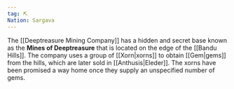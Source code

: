 ```yaml
---
tag: ⛏️
Nation: Sargava
---
```

> 
The [[Deeptreasure Mining Company]] has a hidden and secret base known as the **Mines of Deeptreasure** that is located on the edge of the [[Bandu Hills]]. The company uses a group of [[Xorn|xorns]] to obtain [[Gem|gems]] from the hills, which are later sold in [[Anthusis|Eleder]]. The xorns have been promised a way home once they supply an unspecified number of gems.







